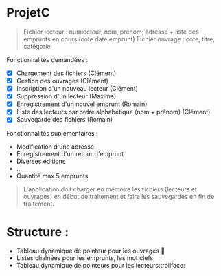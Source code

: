 # ProjetC

> Fichier lecteur : numlecteur, nom, prénom; adresse + liste des emprunts en cours (cote date emprunt)
> Fichier ouvrage : cote, titre, catégorie

Fonctionnalités demandées :
- [x]  Chargement des fichiers (Clément)
- [x] Gestion des ouvrages (Clément)
- [x]  Inscription d'un nouveau lecteur (Clément)
- [x]  Suppression d'un lecteur (Maxime)
- [x]  Enregistrement d'un nouvel emprunt (Romain)
- [x]  Liste des lecteurs par ordre alphabétique (nom + prénom) (Clément)
- [x]  Sauvegarde des fichiers (Romain)

Fonctionnalités suplémentaires :
* Modification d'une adresse
* Enregistrement d'un retour d'emprunt
* Diverses éditions
* ...
* Quantité max 5 emprunts


>L'application doit charger en mémoire les fichiers (lecteurs et ouvrages) en début de traitement et faire les sauvegardes en fin de traitement.

# Structure :
* Tableau dynamique de pointeur pour les ouvrages :rainbow: 
* Listes chaînées pour les emprunts, les mot clefs
* Tableau dynamique de pointeurs pour les lecteurs:trollface:

